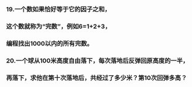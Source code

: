 ### 19.一个数如果恰好等于它的因子之和，
###    这个数就称为“完数”，例如6=1+2+3，
###    编程找出1000以内的所有完数。
### 20.一个球从100米高度自由落下，每次落地后反弹回原高度的一半，
###    再落下，求他在第十次落地后，共经过了多少米？第10次回弹多高？